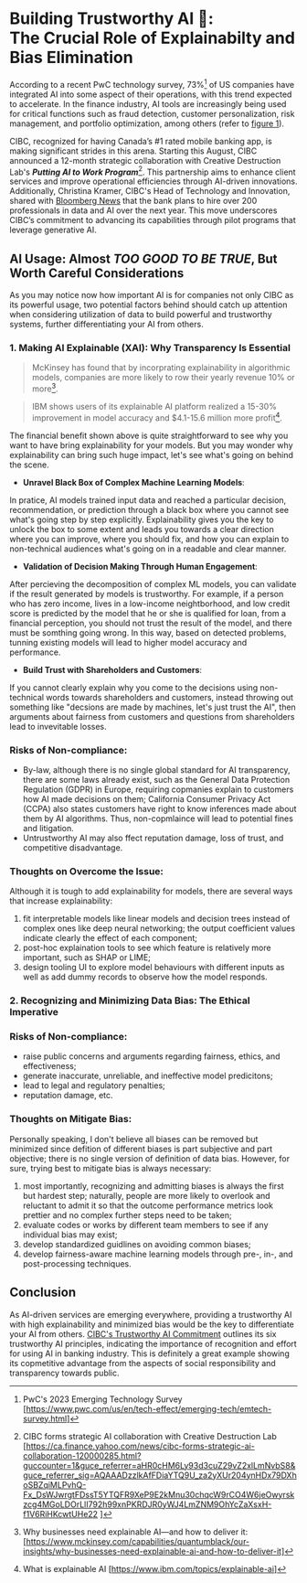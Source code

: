 # Building Trustworthy AI :bank:: <br>The Crucial Role of Explainabilty and Bias Elimination 
According to a recent PwC technology survey, 73%[^1] of US companies have integrated AI into some aspect of their operations, with this trend expected to accelerate. In the finance industry, AI tools are increasingly being used for critical functions such as fraud detection, customer personalization, risk management, and portfolio optimization, among others (refer to [figure 1](https://impact.economist.com/perspectives/sites/default/files/aiinfinancialservices.pdf)). 

CIBC, recognized for having Canada’s #1 rated mobile banking app, is making significant strides in this arena. Starting this August, CIBC announced a 12-month strategic collaboration with Creative Destruction Lab's **_Putting AI to Work Program_**[^2]. This partnership aims to enhance client services and improve operational efficiencies through AI-driven innovations. Additionally, Christina Kramer, CIBC's Head of Technology and Innovation, shared with [Bloomberg News](https://www.bloomberg.com/news/articles/2024-08-06/cibc-plans-hiring-spree-in-artificial-intelligence-data-jobs) that the bank plans to hire over 200 professionals in data and AI over the next year. This move underscores CIBC’s commitment to advancing its capabilities through pilot programs that leverage generative AI.

## AI Usage: Almost _TOO GOOD TO BE TRUE_, But Worth Careful Considerations
As you may notice now how important AI is for companies not only CIBC as its powerful usage, two potential factors behind should catch up attention when considering utilization of data to build powerful and trustworthy systems, further differentiating your AI from others. 

### 1. Making AI Explainable (XAI): Why Transparency Is Essential
> McKinsey has found that by incorprating explainability in algorithmic models, companies are more likely to row their yearly revenue 10% or more[^3].

> IBM shows users of its explainable AI platform realized a 15-30% improvement in model accuracy and $4.1-15.6 million more profit[^4].

The financial benefit shown above is quite straightforward to see why you want to have bring explainability for your models. But you may wonder why explainability can bring such huge impact, let's see what's going on behind the scene.

- **Unravel Black Box of Complex Machine Learning Models**:

In pratice, AI models trained input data and reached a particular decision, recommendation, or prediction through a black box where you cannot see what's going step by step explicitly. Explainability gives you the key to unlock the box to some extent and leads you towards a clear direction where you can improve, where you should fix, and how you can explain to non-technical audiences what's going on in a readable and clear manner.

- **Validation of Decision Making Through Human Engagement**:

After percieving the decomposition of complex ML models, you can validate if the result generated by models is trustworthy. For example, if a person who has zero income, lives in a low-income neightborhood, and low credit score is predicted by the model that he or she is qualified for loan, from a financial perception, you should not trust the result of the model, and there must be somthing going wrong. In this way, based on detected problems, tunning existing models will lead to higher model accuracy and performance.

- **Build Trust with Shareholders and Customers**:

If you cannot clearly explain why you come to the decisions using non-technical words towards shareholders and customers, instead throwing out something like "decsions are made by machines, let's just trust the AI", then arguments about fairness from customers and questions from shareholders lead to invevitable losses.

### Risks of Non-compliance:
- By-law, although there is no single global standard for AI transparency, there are some laws already exist, such as the General Data Protection Regulation (GDPR) in Europe, requiring copmanies explain to customers how AI made decisions on them; California Consumer Privacy Act (CCPA) also states customers have right to know inferences made about them by AI algorithms. Thus, non-copmlaince will lead to potential fines and litigation.
- Untrustworthy AI may also ffect reputation damage, loss of trust, and competitive disadvantage.

### Thoughts on Overcome the Issue:
Although it is tough to add explainability for models, there are several ways that increase explainability:
1. fit interpretable models like linear models and decision trees instead of complex ones like deep neural networking; the output coefficient values indicate clearly the effect of each component;
2. post-hoc explaination tools to see which feature is relatively more important, such as SHAP or LIME;
3. design tooling UI to explore model behaviours with different inputs as well as add dummy records to observe how the model responds.


### 2. Recognizing and Minimizing Data Bias: The Ethical Imperative


### Risks of Non-compliance:
- raise public concerns and arguments regarding fairness, ethics, and effectiveness;
- generate inaccurate, unreliable, and ineffective model predicitons;
- lead to legal and regulatory penalties;
- reputation damage, etc.

### Thoughts on Mitigate Bias:
Personally speaking, I don't believe all biases can be removed but minimized since defition of different biases is part subjective and part objective; there is no single version of definition of data bias. However, for sure, trying best to mitigate bias is always necessary:
1. most importantly, recognizing and admitting biases is always the first but hardest step; naturally, people are more likely to overlook and reluctant to admit it so that the outcome performance metrics look prettier and no complex further steps need to be taken;
2. evaluate codes or works by different team members to see if any individual bias may exist;
3. develop standardized guidlines on avoiding common biases;
4. develop fairness-aware machine learning models through pre-, in-, and post-processing techniques.


## Conclusion
As AI-driven services are emerging everywhere, providing a trustworthy AI with high explainability and minimized bias would be the key to differentiate your AI from others. [CIBC's Trustworthy AI Commitment](https://www.cibc.com/content/dam/about_cibc/corporate_responsibility/pdfs/trustworthy-ai-guidelines-en.pdf) outlines its six trustworthy AI principles, indicating the importance of recognition and effort for using AI in banking industry. This is definitely a great example showing its copmetitive advantage from the aspects of social responsibility and transparency towards public.




[^1]: PwC's 2023 Emerging Technology Survey [https://www.pwc.com/us/en/tech-effect/emerging-tech/emtech-survey.html]
[^2]: CIBC forms strategic AI collaboration with Creative Destruction Lab [https://ca.finance.yahoo.com/news/cibc-forms-strategic-ai-collaboration-120000285.html?guccounter=1&guce_referrer=aHR0cHM6Ly93d3cuZ29vZ2xlLmNvbS8&guce_referrer_sig=AQAAADzzlkAfFDiaYTQ9U_za2yXUr204ynHDx79DXhoSBZqiMLPvhQ-Fx_DsWJwrgtFDssT5YTQFR9XeP9E2kMnu30chqcW9rCO4W6jeOwyrskzcg4MGoLDOrLlI792h99xnPKRDJR0yWJ4LmZNM9OhYcZaXsxH-f1V6RiHKcwtUHe22
]
[^3]: Why businesses need explainable AI—and how to deliver it: [https://www.mckinsey.com/capabilities/quantumblack/our-insights/why-businesses-need-explainable-ai-and-how-to-deliver-it]
[^4]: What is explainable AI [https://www.ibm.com/topics/explainable-ai]

